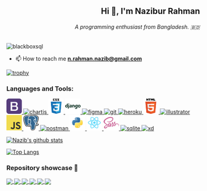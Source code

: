 <h2 align="right">Hi 👋, I'm Nazibur Rahman</h2>  
<h6 align="right">A programming enthusiast from Bangladesh. 🇧🇩</h6>

<p align="left"><img src="https://komarev.com/ghpvc/?username=BlackBoxSQL&label=Total+Visitors&style=flat&color=brightgreen" alt="blackboxsql" /></p>

-   📫 How to reach me **n.rahman.nazib@gmail.com**

[![trophy](https://github-profile-trophy.vercel.app/?username=BlackBoxSQL&theme=onedark)](https://github.com/BlackBoxSQL)

<h3 align="left">Languages and Tools:</h3>  
<p align="left"> <a href="https://getbootstrap.com" target="_blank"> <img src="https://raw.githubusercontent.com/github/explore/80688e429a7d4ef2fca1e82350fe8e3517d3494d/topics/bootstrap/bootstrap.png" alt="bootstrap" width="40" height="40"/> </a> <a href="https://www.chartjs.org" target="_blank"> <img src="https://www.chartjs.org/media/logo-title.svg" alt="chartjs" width="40" height="40"/> </a> <a href="https://www.w3schools.com/css/" target="_blank"> <img src="https://raw.githubusercontent.com/github/explore/80688e429a7d4ef2fca1e82350fe8e3517d3494d/topics/css/css.png" alt="css3" width="40" height="40"/> </a> <a href="https://www.djangoproject.com/" target="_blank"> <img src="https://raw.githubusercontent.com/github/explore/80688e429a7d4ef2fca1e82350fe8e3517d3494d/topics/django/django.png" alt="django" width="40" height="40"/> </a> <a href="https://www.figma.com/" target="_blank"> <img src="https://www.vectorlogo.zone/logos/figma/figma-icon.svg" alt="figma" width="40" height="40"/> </a> <a href="https://git-scm.com/" target="_blank"> <img src="https://www.vectorlogo.zone/logos/git-scm/git-scm-icon.svg" alt="git" width="40" height="40"/> </a> <a href="https://heroku.com" target="_blank"> <img src="https://www.vectorlogo.zone/logos/heroku/heroku-icon.svg" alt="heroku" width="40" height="40"/> </a> <a href="https://www.w3.org/html/" target="_blank"> <img src="https://raw.githubusercontent.com/github/explore/80688e429a7d4ef2fca1e82350fe8e3517d3494d/topics/html/html.png" alt="html5" width="40" height="40"/> </a> <a href="https://www.adobe.com/in/products/illustrator.html" target="_blank"> <img src="https://www.vectorlogo.zone/logos/adobe_illustrator/adobe_illustrator-icon.svg" alt="illustrator" width="40" height="40"/> </a> <a href="https://developer.mozilla.org/en-US/docs/Web/JavaScript" target="_blank"> <img src="https://raw.githubusercontent.com/github/explore/80688e429a7d4ef2fca1e82350fe8e3517d3494d/topics/javascript/javascript.png" alt="javascript" width="40" height="40"/> </a> <a href="https://www.postgresql.org" target="_blank"> <img src="https://raw.githubusercontent.com/github/explore/80688e429a7d4ef2fca1e82350fe8e3517d3494d/topics/postgresql/postgresql.png" alt="postgresql" width="40" height="40"/> </a> <a href="https://postman.com" target="_blank"> <img src="https://www.vectorlogo.zone/logos/getpostman/getpostman-icon.svg" alt="postman" width="40" height="40"/> </a> <a href="https://www.python.org" target="_blank"> <img src="https://raw.githubusercontent.com/github/explore/80688e429a7d4ef2fca1e82350fe8e3517d3494d/topics/python/python.png" alt="python" width="40" height="40"/> </a> <a href="https://reactjs.org/" target="_blank"> <img src="https://raw.githubusercontent.com/github/explore/80688e429a7d4ef2fca1e82350fe8e3517d3494d/topics/react/react.png" alt="react" width="40" height="40"/> </a> <a href="https://sass-lang.com" target="_blank"> <img src="https://raw.githubusercontent.com/github/explore/80688e429a7d4ef2fca1e82350fe8e3517d3494d/topics/sass/sass.png" alt="sass" width="40" height="40"/> </a> <a href="https://www.sqlite.org/" target="_blank"> <img src="https://www.vectorlogo.zone/logos/sqlite/sqlite-icon.svg" alt="sqlite" width="40" height="40"/> </a> <a href="https://www.adobe.com/products/xd.html" target="_blank"> <img src="https://cdn.worldvectorlogo.com/logos/adobe-xd.svg" alt="xd" width="40" height="40"/> </a> </p>

[![Nazib's github stats](https://github-readme-stats.vercel.app/api?username=BlackBoxSQL&show_icons=true&theme=onedark)](https://github.com/BlackBoxSQL)

[![Top Langs](https://github-readme-stats.vercel.app/api/top-langs/?username=BlackBoxSQL&theme=onedark&layout=compact)](https://github.com/BlackBoxSQL)

<h3 align="left">Repository showcase 🚩</h3>

<a href="https://github.com/BlackBoxSQL/Problem-Solving" target="_blank">
<img align="center" src="https://github-readme-stats.vercel.app/api/pin/?username=BlackBoxSQL&repo=Problem-Solving&theme=onedark" />
</a>

<a href="https://github.com/BlackBoxSQL/Small-Business-POS-PythonTkinter" target="_blank">
<img align="center" src="https://github-readme-stats.vercel.app/api/pin/?username=BlackBoxSQL&repo=Small-Business-POS-PythonTkinter&theme=onedark" />
</a>

<a href="https://github.com/BlackBoxSQL/android-notes-app-java" target="_blank">
<img align="center" src="https://github-readme-stats.vercel.app/api/pin/?username=BlackBoxSQL&repo=android-notes-app-java&theme=onedark" />
</a>

<a href="https://github.com/BlackBoxSQL/PHP-pdf" target="_blank">
<img align="center" src="https://github-readme-stats.vercel.app/api/pin/?username=BlackBoxSQL&repo=PHP-pdf&theme=onedark" />
</a>

<a href="https://github.com/BlackBoxSQL/redthunder2" target="_blank">
<img align="center" src="https://github-readme-stats.vercel.app/api/pin/?username=BlackBoxSQL&repo=redthunder2&theme=onedark" />
</a>

<a href="https://github.com/BlackBoxSQL/note-svelte-django" target="_blank">
<img align="center" src="https://github-readme-stats.vercel.app/api/pin/?username=BlackBoxSQL&repo=redthunder2&theme=onedark" />
</a>
